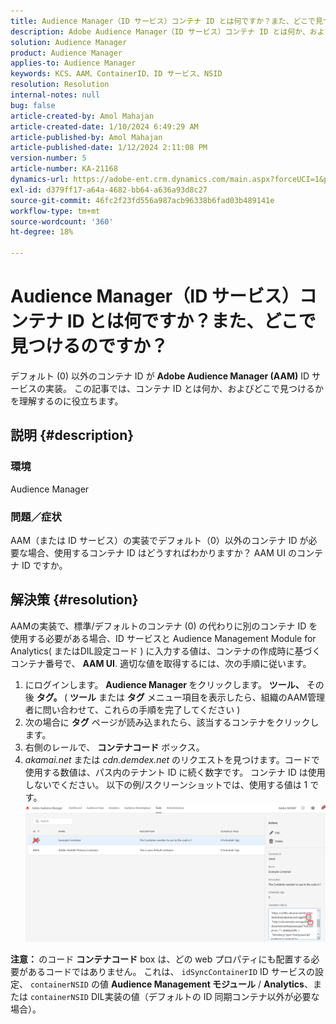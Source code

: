 ```yaml
---
title: Audience Manager（ID サービス）コンテナ ID とは何ですか？また、どこで見つけるのですか？
description: Adobe Audience Manager（ID サービス）コンテナ ID とは何か、およびコンテナ ID の見つけ方について説明します。 この記事の手順に従います。
solution: Audience Manager
product: Audience Manager
applies-to: Audience Manager
keywords: KCS、AAM、ContainerID、ID サービス、NSID
resolution: Resolution
internal-notes: null
bug: false
article-created-by: Amol Mahajan
article-created-date: 1/10/2024 6:49:29 AM
article-published-by: Amol Mahajan
article-published-date: 1/12/2024 2:11:08 PM
version-number: 5
article-number: KA-21168
dynamics-url: https://adobe-ent.crm.dynamics.com/main.aspx?forceUCI=1&pagetype=entityrecord&etn=knowledgearticle&id=b1703163-84af-ee11-a569-6045bd006b3d
exl-id: d379ff17-a64a-4682-bb64-a636a93d8c27
source-git-commit: 46fc2f23fd556a987acb96338b6fad03b489141e
workflow-type: tm+mt
source-wordcount: '360'
ht-degree: 18%

---
```


# Audience Manager（ID サービス）コンテナ ID とは何ですか？また、どこで見つけるのですか？


デフォルト (0) 以外のコンテナ ID が <b>Adobe Audience Manager (AAM)</b> ID サービスの実装。 この記事では、コンテナ ID とは何か、およびどこで見つけるかを理解するのに役立ちます。

## 説明 {#description}


### <b>環境</b>

Audience Manager



### <b>問題／症状</b>

AAM（または ID サービス）の実装でデフォルト（0）以外のコンテナ ID が必要な場合、使用するコンテナ ID はどうすればわかりますか？ AAM UI のコンテナ ID ですか。


## 解決策 {#resolution}


AAMの実装で、標準/デフォルトのコンテナ (0) の代わりに別のコンテナ ID を使用する必要がある場合、ID サービスと Audience Management Module for Analytics( またはDIL設定コード ) に入力する値は、コンテナの作成時に基づくコンテナ番号で、 <b>AAM UI</b>. 適切な値を取得するには、次の手順に従います。

1. にログインします。 <b>Audience Manager </b>をクリックします。 <b>ツール、</b> その後 <b>タグ。 </b>( <b>ツール</b> または <b>タグ</b> メニュー項目を表示したら、組織のAAM管理者に問い合わせて、これらの手順を完了してください )
2. 次の場合に <b>タグ</b> ページが読み込まれたら、該当するコンテナをクリックします。
3. 右側のレールで、 <b>コンテナコード</b> ボックス。
4. *akamai.net* または *cdn.demdex.net* のリクエストを見つけます。コードで使用する数値は、パス内のテナント ID に続く数字です。 コンテナ ID は使用しないでください。 以下の例/スクリーンショットでは、使用する値は 1 です。    ![](assets/4768ad75-347c-ed11-81ac-6045bd006a22.png)


<b>注意： </b>のコード <b>コンテナコード</b> box は、どの web プロパティにも配置する必要があるコードではありません。 これは、 `idSyncContainerID` ID サービスの設定、 `containerNSID` の値 <b>Audience Management モジュール</b> / <b>Analytics</b>、または `containerNSID` DIL実装の値（デフォルトの ID 同期コンテナ以外が必要な場合）。

<b> </b>
